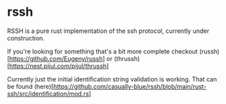 # rssh
RSSH is a pure rust implementation of the ssh protocol, currently under construction.

If you're looking for something that's a bit more complete checkout (russh)[https://github.com/Eugeny/russh] or (thrussh)[https://nest.pijul.com/pijul/thrussh]

Currently just the initial identification string validation is working. That can be found (here)[https://github.com/casually-blue/rssh/blob/main/rust-ssh/src/identification/mod.rs]
